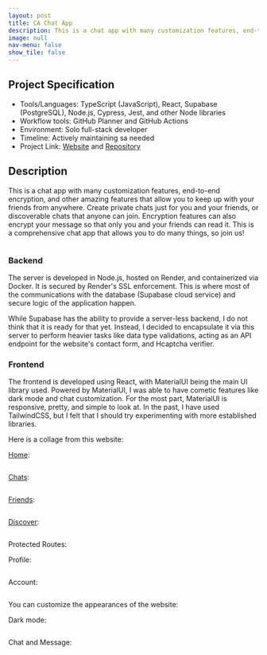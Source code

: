 ```yaml
---
layout: post
title: CA Chat App
description: This is a chat app with many customization features, end-to-end encryption, and other amazing features that allow you to keep up with your friends from anywhere.
image: null
nav-menu: false
show_tile: false
---
```


## Project Specification
<ul>
  <li>Tools/Languages: TypeScript (JavaScript), React, Supabase (PostgreSQL), Node.js, Cypress, Jest, and other Node libraries</li>
  <li>Workflow tools: GitHub Planner and GitHub Actions</li>
  <li>Environment: Solo full-stack developer</li>
  <li>Timeline: Actively maintaining sa needed</li>
  <li>Project Link: <a href="https://chat-app-go19.onrender.com">Website</a> and <a href="https://github.com/namdo1225/chat-app">Repository</a></li>
</ul>

## Description

This is a chat app with many customization features, end-to-end encryption, and other amazing features that allow you to keep up with your friends from anywhere. Create private chats just for you and your friends, or discoverable chats that anyone can join. Encryption features can also encrypt your message so that only you and your friends can read it. This is a comprehensive chat app that allows you to do many things, so join us!

<img src="{% link images/projects_media/20240607_chat-app/00_cover.png %}" alt="" data-position="center center" />

### Backend

The server is developed in Node.js, hosted on Render, and containerized via Docker. It is secured by Render's SSL enforcement. This is where most of the communications with the database (Supabase cloud service) and secure logic of the application happen.

While Supabase has the ability to provide a server-less backend, I do not think that it is ready for that yet. Instead, I decided to encapsulate it via this server to perform heavier tasks like data type validations, acting as an API endpoint for the website's contact form, and Hcaptcha verifier.

### Frontend

The frontend is developed using React, with MaterialUI being the main UI library used. Powered by MaterialUI, I was able to have cometic features like dark mode and chat customization. For the most part, MaterialUI is responsive, pretty, and simple to look at. In the past, I have used TailwindCSS, but I felt that I should try experimenting with more established libraries.

Here is a collage from this website:

[Home](https://chat-app-go19.onrender.com/):

<img src="{% link images/projects_media/20240607_chat-app/07_home.png %}" alt="" data-position="center center" />

[Chats](https://chat-app-go19.onrender.com/chats):

<img src="{% link images/projects_media/20240607_chat-app/00_cover.png %}" alt="" data-position="center center" />

[Friends](https://chat-app-go19.onrender.com/friends):

<img src="{% link images/projects_media/20240607_chat-app/03_friends.png %}" alt="" data-position="center center" />

[Discover](https://chat-app-go19.onrender.com/discover):

<img src="{% link images/projects_media/20240607_chat-app/06_discover.png %}" alt="" data-position="center center" />

Protected Routes:

Profile:

<img src="{% link images/projects_media/20240607_chat-app/04_profile.png %}" alt="" data-position="center center" />

Account:

<img src="{% link images/projects_media/20240607_chat-app/05_account.png %}" alt="" data-position="center center" />

You can customize the appearances of the website:

Dark mode:

<img src="{% link images/projects_media/20240607_chat-app/01_dark.png %}" alt="" data-position="center center" />

Chat and Message:

<img src="{% link images/projects_media/20240607_chat-app/02_preference.png %}" alt="" data-position="center center" />
